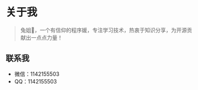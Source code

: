 # 关于我

> 兔姐🐰，一个有信仰的程序媛，专注学习技术，热衷于知识分享，为开源贡献出一点点力量！

## 联系我

- 微信：1142155503
- QQ：1142155503


<!--
## 关注链乎官方公众号

![](http://om1c35wrq.bkt.clouddn.com/lianhu.jpg) -->
